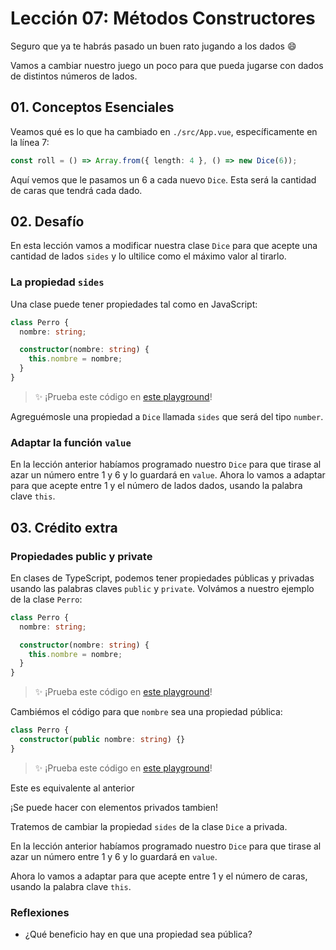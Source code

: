 # Lección 07: Métodos Constructores

Seguro que ya te habrás pasado un buen rato jugando a los dados 😄

Vamos a cambiar nuestro juego un poco para que pueda jugarse con dados de distintos números de lados.

## 01. Conceptos Esenciales

Veamos qué es lo que ha cambiado en `./src/App.vue`, específicamente en la línea 7:

```typescript
const roll = () => Array.from({ length: 4 }, () => new Dice(6));
```

Aquí vemos que le pasamos un 6 a cada nuevo `Dice`. Esta será la cantidad de caras que tendrá cada dado.

## 02. Desafío

En esta lección vamos a modificar nuestra clase `Dice` para que acepte una cantidad de lados `sides` y lo ultilice como el máximo valor al tirarlo.

### La propiedad `sides`

Una clase puede tener propiedades tal como en JavaScript:

```typescript
class Perro {
  nombre: string;

  constructor(nombre: string) {
    this.nombre = nombre;
  }
}
```

> ✨ ¡Prueba este código en [este playground](https://www.typescriptlang.org/play?#code/MYGwhgzhAEAKCmAnRB7aBvAUNHA7FAtgEaLwBc0EALogJa4DmA3Njq9MCrtYgK7BUUiABT5ipCj3oMAlBnY5oVABa0IAOjEl40ALzQtpFooC+mE0A)!

Agreguémosle una propiedad a `Dice` llamada `sides` que será del tipo `number`.

### Adaptar la función `value`

En la lección anterior habíamos programado nuestro `Dice` para que tirase al azar un número entre 1 y 6 y lo guardará en `value`. Ahora lo vamos a adaptar para que acepte entre 1 y el número de lados dados, usando la palabra clave `this`.

## 03. Crédito extra

### Propiedades public y private

En clases de TypeScript, podemos tener propiedades públicas y privadas usando las palabras claves `public` y `private`. Volvámos a nuestro ejemplo de la clase `Perro`:

```typescript
class Perro {
  nombre: string;

  constructor(nombre: string) {
    this.nombre = nombre;
  }
}
```

> ✨ ¡Prueba este código en [este playground](https://www.typescriptlang.org/play?#code/MYGwhgzhAEAKCmAnRB7aBvAUNHA7FAtgEaLwBc0EALogJa4DmA3Njq9MCrtYgK7BUUiABT5ipCj3oMAlBnY5oVABa0IAOjEl40ALzQtpFooC+mE0A)!

Cambiémos el código para que `nombre` sea una propiedad pública:

```typescript
class Perro {
  constructor(public nombre: string) {}
}
```

> ✨ ¡Prueba este código en [este playground](https://www.typescriptlang.org/play?#code/MYGwhgzhAEAKCmAnRB7aBvAUNHwUDsIAXRAV2CJUQAoAHUgIxAEthp8UBbBxeALmjFEzfAHMAlBgC+mKUA)!

Este es equivalente al anterior

¡Se puede hacer con elementos privados tambien!

Tratemos de cambiar la propiedad `sides` de la clase `Dice` a privada.

En la lección anterior habíamos programado nuestro
`Dice` para que tirase al azar un número entre 1 y 6 y
lo guardará en `value`.

Ahora lo vamos a adaptar para
que acepte entre 1 y el número de caras, usando
la palabra clave `this`.

### Reflexiones

- ¿Qué beneficio hay en que una propiedad sea pública?
